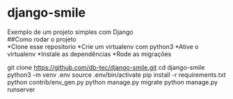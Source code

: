 # django-smile<br>
Exemplo de um projeto simples com Django
<br>
##Como rodar o projeto
<br>
*Clone esse repositorio
*Crie um virtualenv com python3
*Ative o virtualenv
*Instale as dependências
*Rode as migrações

git clone https://github.com/db-tec/django-smile.git
cd django-smile
python3 -m venv .env
source .env/bin/activate
pip install -r requirements.txt
python contrib/env_gen.py
python manage.py migrate
python manage.py runserver
